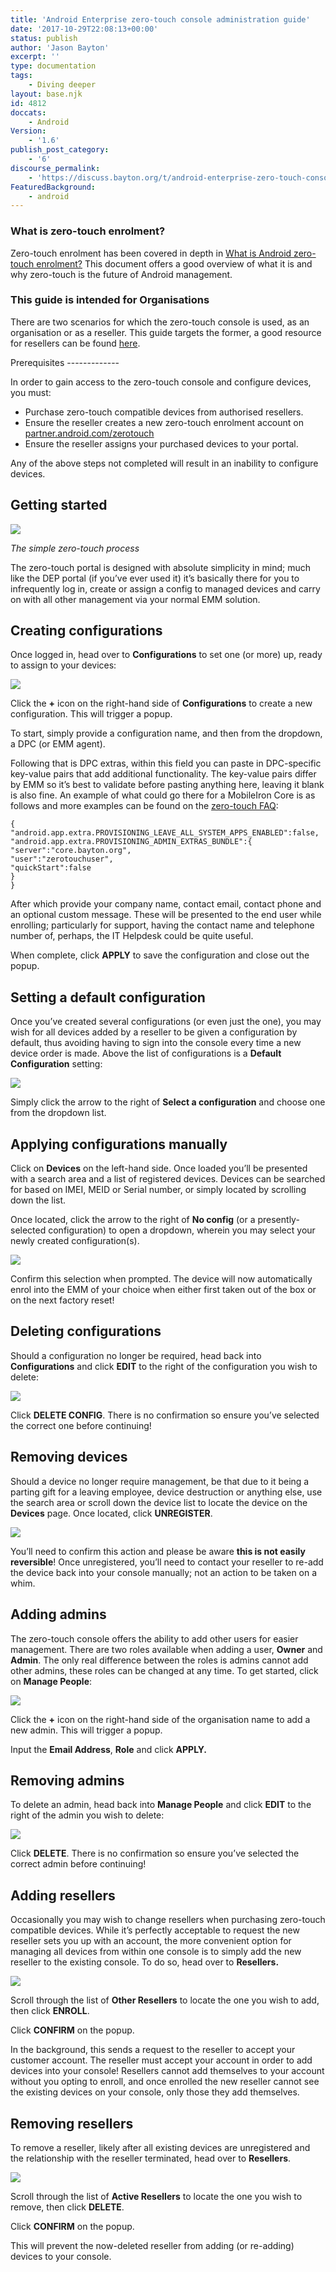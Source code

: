 ```yaml
---
title: 'Android Enterprise zero-touch console administration guide'
date: '2017-10-29T22:08:13+00:00'
status: publish
author: 'Jason Bayton'
excerpt: ''
type: documentation
tags: 
    - Diving deeper
layout: base.njk
id: 4812
doccats:
    - Android
Version:
    - '1.6'
publish_post_category:
    - '6'
discourse_permalink:
    - 'https://discuss.bayton.org/t/android-enterprise-zero-touch-console-administration-guide/32'
FeaturedBackground:
    - android
---
```

<div class="callout callout-success">

### What is zero-touch enrolment?

Zero-touch enrolment has been covered in depth in [What is Android zero-touch enrolment?](/android/what-is-android-zero-touch-enrolment/) This document offers a good overview of what it is and why zero-touch is the future of Android management.

</div><div class="callout callout-info">

### This guide is intended for Organisations

There are two scenarios for which the zero-touch console is used, as an organisation or as a reseller. This guide targets the former, a good resource for resellers can be found [here](https://developers.google.com/zero-touch/guides/portal/).

</div>Prerequisites
-------------

In order to gain access to the zero-touch console and configure devices, you must:

- Purchase zero-touch compatible devices from authorised resellers.
- Ensure the reseller creates a new zero-touch enrolment account on [partner.android.com/zerotouch](https://partner.android.com/zerotouch)
- Ensure the reseller assigns your purchased devices to your portal.

Any of the above steps not completed will result in an inability to configure devices.

Getting started
---------------

<div class="wp-caption alignnone" id="attachment_4838" style="width: 1150px">

![](https://bucket.bayton.uk-lon1.upcloudobjects.com/uploads/2017/10/ScreenShot2017-10-18at3.45.10PM.png)

*The simple zero-touch process*

</div>

The zero-touch portal is designed with absolute simplicity in mind; much like the DEP portal (if you’ve ever used it) it’s basically there for you to infrequently log in, create or assign a config to managed devices and carry on with all other management via your normal EMM solution.

Creating configurations
-----------------------

Once logged in, head over to **Configurations** to set one (or more) up, ready to assign to your devices:

[![](https://bucket.bayton.uk-lon1.upcloudobjects.com/uploads/2017/10/ztc_createconfig_watermark.gif)](https://bucket.bayton.uk-lon1.upcloudobjects.com/uploads/2017/10/ztc_createconfig_watermark.gif)

Click the **+** icon on the right-hand side of **Configurations** to create a new configuration. This will trigger a popup.

To start, simply provide a configuration name, and then from the dropdown, a DPC (or EMM agent).

Following that is DPC extras, within this field you can paste in DPC-specific key-value pairs that add additional functionality. The key-value pairs differ by EMM so it’s best to validate before pasting anything here, leaving it blank is also fine. An example of what could go there for a MobileIron Core is as follows and more examples can be found on the [zero-touch FAQ](/android/android-enterprise-zero-touch-faq/#what-should-i-put-in-dpc-extras):

```
{
"android.app.extra.PROVISIONING_LEAVE_ALL_SYSTEM_APPS_ENABLED":false,
"android.app.extra.PROVISIONING_ADMIN_EXTRAS_BUNDLE":{
"server":"core.bayton.org",
"user":"zerotouchuser",
"quickStart":false
}
}
```

After which provide your company name, contact email, contact phone and an optional custom message. These will be presented to the end user while enrolling; particularly for support, having the contact name and telephone number of, perhaps, the IT Helpdesk could be quite useful.

When complete, click **APPLY** to save the configuration and close out the popup.

Setting a default configuration
-------------------------------

Once you’ve created several configurations (or even just the one), you may wish for all devices added by a reseller to be given a configuration by default, thus avoiding having to sign into the console every time a new device order is made. Above the list of configurations is a **Default Configuration** setting:

[![](https://bucket.bayton.uk-lon1.upcloudobjects.com/uploads/2017/10/ztc_defaultconfig_watermark.gif)](https://bucket.bayton.uk-lon1.upcloudobjects.com/uploads/2017/10/ztc_defaultconfig_watermark.gif)

Simply click the arrow to the right of **Select a configuration** and choose one from the dropdown list.

Applying configurations manually
--------------------------------

Click on **Devices** on the left-hand side. Once loaded you’ll be presented with a search area and a list of registered devices. Devices can be searched for based on IMEI, MEID or Serial number, or simply located by scrolling down the list.

Once located, click the arrow to the right of **No config** (or a presently-selected configuration) to open a dropdown, wherein you may select your newly created configuration(s).

[![](https://bucket.bayton.uk-lon1.upcloudobjects.com/uploads/2017/10/ztc_deviceconfig_watermark.gif)](https://bucket.bayton.uk-lon1.upcloudobjects.com/uploads/2017/10/ztc_deviceconfig_watermark.gif)

Confirm this selection when prompted. The device will now automatically enrol into the EMM of your choice when either first taken out of the box or on the next factory reset!

Deleting configurations
-----------------------

Should a configuration no longer be required, head back into **Configurations** and click **EDIT** to the right of the configuration you wish to delete:

[![](https://bucket.bayton.uk-lon1.upcloudobjects.com/uploads/2017/10/ztc_delconfig_watermark.gif)](https://bucket.bayton.uk-lon1.upcloudobjects.com/uploads/2017/10/ztc_delconfig_watermark.gif)

Click **DELETE CONFIG**. There is no confirmation so ensure you’ve selected the correct one before continuing!

Removing devices
----------------

Should a device no longer require management, be that due to it being a parting gift for a leaving employee, device destruction or anything else, use the search area or scroll down the device list to locate the device on the **Devices** page. Once located, click **UNREGISTER**.

[![](https://bucket.bayton.uk-lon1.upcloudobjects.com/uploads/2017/10/ztc_deviceunregister_watermark.gif)](https://bucket.bayton.uk-lon1.upcloudobjects.com/uploads/2017/10/ztc_deviceunregister_watermark.gif)

You’ll need to confirm this action and please be aware **this is not easily reversible**! Once unregistered, you’ll need to contact your reseller to re-add the device back into your console manually; not an action to be taken on a whim.

Adding admins
-------------

The zero-touch console offers the ability to add other users for easier management. There are two roles available when adding a user, **Owner** and **Admin**. The only real difference between the roles is admins cannot add other admins, these roles can be changed at any time. To get started, click on **Manage People**:

[![](https://bucket.bayton.uk-lon1.upcloudobjects.com/uploads/2017/10/ztc_addadmin_watermark.gif)](https://bucket.bayton.uk-lon1.upcloudobjects.com/uploads/2017/10/ztc_addadmin_watermark.gif)

Click the **+** icon on the right-hand side of the organisation name to add a new admin. This will trigger a popup.

Input the **Email Address**, **Role** and click **APPLY.**

Removing admins
---------------

To delete an admin, head back into **Manage People** and click **EDIT** to the right of the admin you wish to delete:

[![](https://bucket.bayton.uk-lon1.upcloudobjects.com/uploads/2017/10/ztc_deladmin_watermark.gif)](https://bucket.bayton.uk-lon1.upcloudobjects.com/uploads/2017/10/ztc_deladmin_watermark.gif)

Click **DELETE**. There is no confirmation so ensure you’ve selected the correct admin before continuing!

Adding resellers
----------------

Occasionally you may wish to change resellers when purchasing zero-touch compatible devices. While it’s perfectly acceptable to request the new reseller sets you up with an account, the more convenient option for managing all devices from within one console is to simply add the new reseller to the existing console. To do so, head over to **Resellers.**

[![](https://bucket.bayton.uk-lon1.upcloudobjects.com/uploads/2017/10/ztc_addreseller_watermark.gif)](https://bucket.bayton.uk-lon1.upcloudobjects.com/uploads/2017/10/ztc_addreseller_watermark.gif)

Scroll through the list of **Other Resellers** to locate the one you wish to add, then click **ENROLL**.

Click **CONFIRM** on the popup.

In the background, this sends a request to the reseller to accept your customer account. The reseller must accept your account in order to add devices into your console! Resellers cannot add themselves to your account without you opting to enroll, and once enrolled the new reseller cannot see the existing devices on your console, only those they add themselves.

Removing resellers
------------------

To remove a reseller, likely after all existing devices are unregistered and the relationship with the reseller terminated, head over to **Resellers**.

[![](https://bucket.bayton.uk-lon1.upcloudobjects.com/uploads/2017/10/ztc_delreseller_watermark.gif)](https://bucket.bayton.uk-lon1.upcloudobjects.com/uploads/2017/10/ztc_delreseller_watermark.gif)

Scroll through the list of **Active Resellers** to locate the one you wish to remove, then click **DELETE**.

Click **CONFIRM** on the popup.

This will prevent the now-deleted reseller from adding (or re-adding) devices to your console.